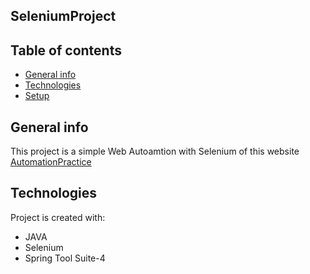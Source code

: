 ## SeleniumProject

## Table of contents
* [General info](#general-info)
* [Technologies](#technologies)
* [Setup](#setup)

## General info
This project is a simple Web Autoamtion with Selenium of this website <a href="http://automationpractice.com/index.php/" target="_blank">AutomationPractice</a>
	
## Technologies
Project is created with:
* JAVA
* Selenium
* Spring Tool Suite-4
